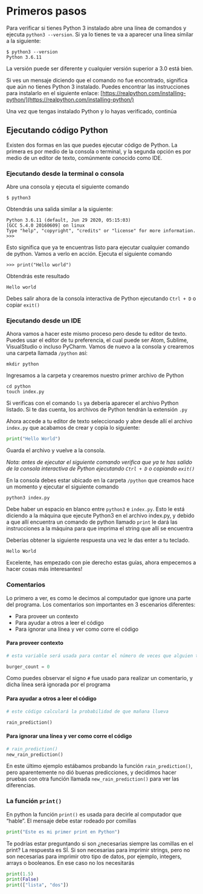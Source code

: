 # Primeros pasos

Para verificar si tienes Python 3 instalado abre una línea de comandos y ejecuta `python3 --version`. Si ya lo tienes te va a aparecer una línea similar a la siguiente:

```text
$ python3 --version   
Python 3.6.11
```

La versión puede ser diferente y cualquier versión superior a 3.0 está bien.

Si ves un mensaje diciendo que el comando no fue encontrado, significa que aún no tienes Python 3 instalado. Puedes encontrar las instrucciones para instalarlo en el siguiente enlace:
[https://realpython.com/installing-python/](https://realpython.com/installing-python/)

Una vez que tengas instalado Python y lo hayas verificado, continúa

## Ejecutando código Python
Existen dos formas en las que puedes ejecutar código de Python. La primera es por medio de la consola o terminal, y la segunda opción es por medio de un editor de texto, comúnmente conocido como IDE.

### Ejecutando desde la terminal o consola
Abre una consola y ejecuta el siguiente comando

```text
$ python3
```

Obtendrás una salida similar a la siguiente:
```text
Python 3.6.11 (default, Jun 29 2020, 05:15:03)
[GCC 5.4.0 20160609] on linux
Type "help", "copyright", "credits" or "license" for more information.
>>>
```

Esto significa que ya te encuentras listo para ejecutar cualquier comando de python. Vamos a verlo en acción. Ejecuta el siguiente comando

```text
>>> print("Hello world")
```

Obtendrás este resultado
```text
Hello world
```

Debes salir ahora de la consola interactiva de Python ejecutando `Ctrl + D` o copiar `exit()`

### Ejecutando desde un IDE

Ahora vamos a hacer este mismo proceso pero desde tu editor de texto. Puedes usar el editor de tu preferencia, el cual puede ser Atom, Sublime, VisualStudio o incluso PyCharm. Vamos de nuevo a la consola y crearemos una carpeta llamada `/python` así:

```text
mkdir python
```

Ingresamos a la carpeta y crearemos nuestro primer archivo de Python

```text
cd python
touch index.py
```

Si verificas con el comando `ls` ya debería aparecer el archivo Python listado. Si te das cuenta, los archivos de Python tendrán la extensión `.py`

Ahora accede a tu editor de texto seleccionado y abre desde allí el archivo `index.py` que acabamos de crear y copia lo siguiente:

```python
print("Hello World")
```

Guarda el archivo y vuelve a la consola.

*Nota: antes de ejecutar el siguiente comando verifica que ya te has salido de la consola interactiva de Python ejecutando `Ctrl + D` o copiando `exit()`*

En la consola debes estar ubicado en la carpeta `/python` que creamos hace un momento y ejecutar el siguiente comando

```text
python3 index.py
```

Debe haber un espacio en blanco entre `python3` e `index.py`. Esto le está diciendo a la máquina que ejecute Python3 en el archivo index.py, y debido a que allí encuentra un comando de python llamado `print` le dará las instrucciones a la máquina para que imprima el string que allí se encuentra

Deberías obtener la siguiente respuesta una vez le das enter a tu teclado.

```text
Hello World
```

Excelente, has empezado con pie derecho estas guías, ahora empecemos a hacer cosas más interesantes!

### Comentarios
Lo primero a ver, es como le decimos al computador que ignore una parte del programa. Los comentarios son importantes en 3 escenarios diferentes:

* Para proveer un contexto
* Para ayudar a otros a leer el código
* Para ignorar una línea y ver como corre el código

#### Para proveer contexto

```python
# esta variable será usada para contar el número de veces que alguien tuitea la palabra “hamburguesa”

burger_count = 0
```

Como puedes observar el signo `#` fue usado para realizar un comentario, y dicha línea será ignorada por el programa

#### Para ayudar a otros a leer el código

```python
# este código calculará la probabilidad de que mañana llueva

rain_prediction()
```

#### Para ignorar una línea y ver como corre el código

```python
# rain_prediction()
new_rain_prediction()
```

En este último ejemplo estábamos probando la función `rain_prediction()`, pero aparentemente no dió buenas predicciones, y decidimos hacer pruebas con otra función llamada `new_rain_prediction()` para ver las diferencias.

### La función `print()`

En python la función `print()` es usada para decirle al computador que “hable”. El mensaje debe estar rodeado por comillas

```python
print("Este es mi primer print en Python")
```

Te podrías estar preguntando si son ¿necesarias siempre las comillas en el print? La respuesta es SÍ. Si son necesarias para imprimir strings, pero no son necesarias para imprimir otro tipo de datos, por ejemplo, integers, arrays o booleanos. En ese caso no los necesitarás


```python
print(1.5)
print(False)
print(["lista", "dos"])
```
